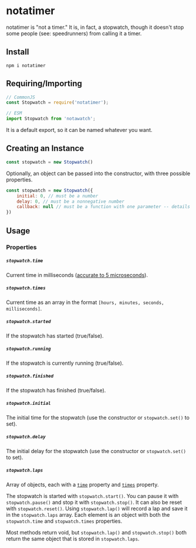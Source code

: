 # notatimer

notatimer is "not a timer." It is, in fact, a stopwatch, though it doesn't stop some people (see: speedrunners) from calling it a timer.

## Install

`npm i notatimer`

## Requiring/Importing

```js
// CommonJS
const Stopwatch = require('notatimer');

// ESM
import Stopwatch from 'notawatch';
```

It is a default export, so it can be named whatever you want.

## Creating an Instance

```js
const stopwatch = new Stopwatch()
```

Optionally, an object can be passed into the constructor, with three possible properties.

```js
const stopwatch = new Stopwatch({
    initial: 0, // must be a number
    delay: 0, // must be a nonnegative number
    callback: null // must be a function with one parameter -- details below
})
```

## Usage

### Properties

##### `stopwatch.time`

Current time in milliseconds ([accurate to 5 microseconds](https://developer.mozilla.org/en-US/docs/Web/API/DOMHighResTimeStamp)).

##### `stopwatch.times`

Current time as an array in the format `[hours, minutes, seconds, milliseconds]`.

##### `stopwatch.started`

If the stopwatch has started (true/false).

##### `stopwatch.running`

If the stopwatch is currently running (true/false).

##### `stopwatch.finished`

If the stopwatch has finished (true/false).

##### `stopwatch.initial`

The initial time for the stopwatch (use the constructor or `stopwatch.set()` to set).

##### `stopwatch.delay`

The initial delay for the stopwatch (use the constructor or `stopwatch.set()` to set).

##### `stopwatch.laps`

Array of objects, each with a [`time`](#stopwatchtime) property and [`times`](#stopwatchtimes) property.

The stopwatch is started with `stopwatch.start()`. You can pause it with `stopwatch.pause()` and stop it with `stopwatch.stop()`. It can also be reset with `stopwatch.reset()`. Using `stopwatch.lap()` will record a lap and save it in the `stopwatch.laps` array. Each element is an object with both the `stopwatch.time` and `stopwatch.times` properties.

Most methods return void, but `stopwatch.lap()` and `stopwatch.stop()` both return the same object that is stored in `stopwatch.laps`.